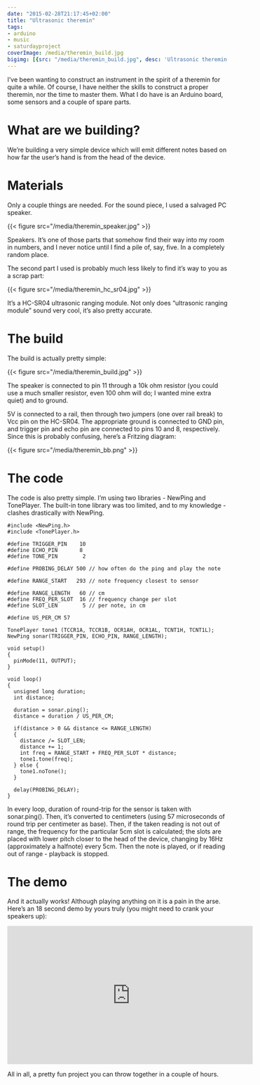 ```yaml
---
date: "2015-02-28T21:17:45+02:00"
title: "Ultrasonic theremin"
tags:
- arduino
- music
- saturdayproject
coverImage: /media/theremin_build.jpg
bigimg: [{src: "/media/theremin_build.jpg", desc: 'Ultrasonic theremin'}]
---
```


I’ve been wanting to construct an instrument in the spirit of a theremin for quite a while. Of course, I have neither the skills to construct a proper theremin, nor the time to master them. What I do have is an Arduino board, some sensors and a couple of spare parts.

<!--more-->

# What are we building?

We’re building a very simple device which will emit different notes based on how far the user’s hand is from the head of the device.

# Materials

Only a couple things are needed. For the sound piece, I used a salvaged PC speaker.

{{< figure src="/media/theremin_speaker.jpg" >}}

Speakers. It’s one of those parts that somehow find their way into my room in numbers, and I never notice until I find a pile of, say, five. In a completely random place.

The second part I used is probably much less likely to find it’s way to you as a scrap part:

{{< figure src="/media/theremin_hc_sr04.jpg" >}}

It’s a HC-SR04 ultrasonic ranging module. Not only does “ultrasonic ranging module” sound very cool, it’s also pretty accurate.

# The build

The build is actually pretty simple:

{{< figure src="/media/theremin_build.jpg" >}}

The speaker is connected to pin 11 through a 10k ohm resistor (you could use a much smaller resistor, even 100 ohm will do; I wanted mine extra quiet) and to ground.

5V is connected to a rail, then through two jumpers (one over rail break) to Vcc pin on the HC-SR04. The appropriate ground is connected to GND pin, and trigger pin and echo pin are connected to pins 10 and 8, respectively. Since this is probably confusing, here’s a Fritzing diagram:

{{< figure src="/media/theremin_bb.png" >}}

# The code

The code is also pretty simple. I’m using two libraries - NewPing and TonePlayer. The built-in tone library was too limited, and to my knowledge - clashes drastically with NewPing.

```
#include <NewPing.h>
#include <TonePlayer.h>

#define TRIGGER_PIN    10
#define ECHO_PIN       8
#define TONE_PIN        2

#define PROBING_DELAY 500 // how often do the ping and play the note

#define RANGE_START   293 // note frequency closest to sensor

#define RANGE_LENGTH   60 // cm
#define FREQ_PER_SLOT  16 // frequency change per slot
#define SLOT_LEN        5 // per note, in cm

#define US_PER_CM 57

TonePlayer tone1 (TCCR1A, TCCR1B, OCR1AH, OCR1AL, TCNT1H, TCNT1L);
NewPing sonar(TRIGGER_PIN, ECHO_PIN, RANGE_LENGTH);

void setup()
{
  pinMode(11, OUTPUT);
}

void loop()
{
  unsigned long duration;
  int distance;

  duration = sonar.ping();
  distance = duration / US_PER_CM;

  if(distance > 0 && distance <= RANGE_LENGTH)
  {
    distance /= SLOT_LEN;
    distance += 1;
    int freq = RANGE_START + FREQ_PER_SLOT * distance;
    tone1.tone(freq);
  } else {
    tone1.noTone();
  }

  delay(PROBING_DELAY);
}
```

In every loop, duration of round-trip for the sensor is taken with sonar.ping(). Then, it’s converted to centimeters (using 57 microseconds of round trip per centimeter as base). Then, if the taken reading is not out of range, the frequency for the particular 5cm slot is calculated; the slots are placed with lower pitch closer to the head of the device, changing by 16Hz (approximately a halfnote) every 5cm. Then the note is played, or if reading out of range - playback is stopped.

# The demo

And it actually works! Although playing anything on it is a pain in the arse. Here’s an 18 second demo by yours truly (you might need to crank your speakers up):

<iframe width="560" height="315" src="https://www.youtube.com/embed/C0EGJaaNFj0" frameborder="0" allowfullscreen></iframe>

All in all, a pretty fun project you can throw together in a couple of hours.

